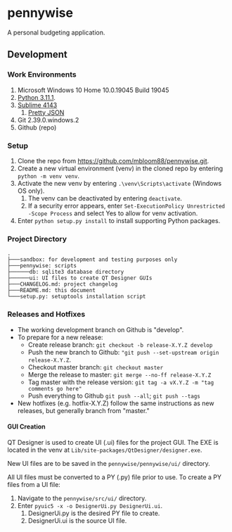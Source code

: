 # pennywise

A personal budgeting application.

## Development

### Work Environments

1. Microsoft Windows 10 Home 10.0.19045 Build 19045
1. [Python 3.11.1](https://www.python.org/downloads/release/python-3111/).
1. [Sublime 4143](https://www.sublimetext.com/download)
	1. [Pretty JSON](https://packagecontrol.io/packages/Pretty%20JSON)
1. Git 2.39.0.windows.2
1. Github (repo)

### Setup

1. Clone the repo from https://github.com/mbloom88/pennywise.git.
1. Create a new virtual environment (venv) in the cloned repo by entering `python -m venv venv`.
1. Activate the new venv by entering `.\venv\Scripts\activate` (Windows OS only).
	1. The venv can be deactivated by entering `deactivate`.
	1. If a security error appears, enter `Set-ExecutionPolicy Unrestricted -Scope Process` and select Yes to allow for venv activation.
1. Enter `python setup.py install` to install supporting Python packages.

### Project Directory

```
.
├───sandbox: for development and testing purposes only
├───pennywise: scripts
├──────db: sqlite3 database directory
├──────ui: UI files to create QT Designer GUIs
├───CHANGELOG.md: project changelog
├───README.md: this document
└───setup.py: setuptools installation script
```

### Releases and Hotfixes

- The working development branch on Github is "develop".
- To prepare for a new release:
	- Create release branch: `git checkout -b release-X.Y.Z develop`
	- Push the new branch to Github: `"git push --set-upstream origin release-X.Y.Z`.
	- Checkout master branch: `git checkout master`
	- Merge the release to master: `git merge --no-ff release-X.Y.Z`
	- Tag master with the release version: `git tag -a vX.Y.Z -m "tag comments go here"`
	- Push everything to Github `git push --all`; `git push --tags`
- New hotfixes (e.g. hotfix-X.Y.Z) follow the same instructions as new releases, but generally branch from "master."

#### GUI Creation
QT Designer is used to create UI (.ui) files for the project GUI. The EXE is located in the venv at `Lib/site-packages/QtDesigner/designer.exe`.

New UI files are to be saved in the `pennywise/pennywise/ui/` directory.

All UI files must be converted to a PY (.py) file prior to use. To create a PY files from a UI file:

1. Navigate to the `pennywise/src/ui/` directory.
1. Enter `pyuic5 -x -o DesignerUi.py DesignerUi.ui`.
	1. DesignerUi.py is the desired PY file to create.
	1. DesignerUi.ui is the source UI file.
